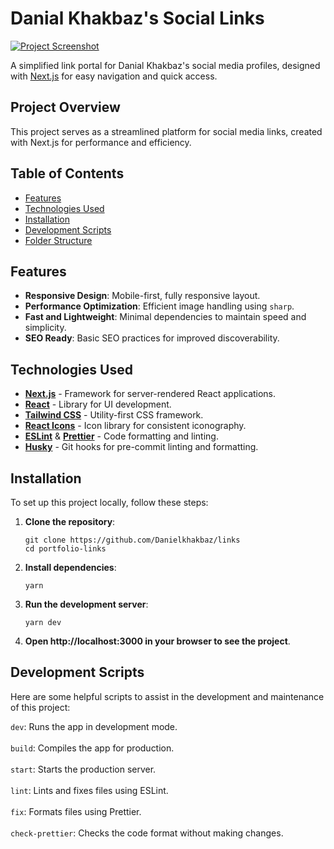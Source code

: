# Danial Khakbaz's Social Links

<a href="https://danial-links.com" target="_blank">![Project Screenshot](https://github.com/Danielkhakbaz/Danielo-Portfolio/blob/master/public/images/projects/links/screen-shot.png)</a>

A simplified link portal for Danial Khakbaz's social media profiles, designed with [Next.js](https://nextjs.org/) for easy navigation and quick access.

## Project Overview

This project serves as a streamlined platform for social media links, created with Next.js for performance and efficiency.

## Table of Contents

- [Features](#features)
- [Technologies Used](#technologies-used)
- [Installation](#installation)
- [Development Scripts](#development-scripts)
- [Folder Structure](#folder-structure)

## Features

- **Responsive Design**: Mobile-first, fully responsive layout.
- **Performance Optimization**: Efficient image handling using `sharp`.
- **Fast and Lightweight**: Minimal dependencies to maintain speed and simplicity.
- **SEO Ready**: Basic SEO practices for improved discoverability.

## Technologies Used

- **[Next.js](https://nextjs.org/)** - Framework for server-rendered React applications.
- **[React](https://reactjs.org/)** - Library for UI development.
- **[Tailwind CSS](https://tailwindcss.com/)** - Utility-first CSS framework.
- **[React Icons](https://react-icons.github.io/react-icons/)** - Icon library for consistent iconography.
- **[ESLint](https://eslint.org/)** & **[Prettier](https://prettier.io/)** - Code formatting and linting.
- **[Husky](https://typicode.github.io/husky/)** - Git hooks for pre-commit linting and formatting.

## Installation

To set up this project locally, follow these steps:

1. **Clone the repository**:
   ```tsx
   git clone https://github.com/Danielkhakbaz/links
   cd portfolio-links

2. **Install dependencies**:
   ```tsx
   yarn

3. **Run the development server**:
   ```tsx
   yarn dev

4. **Open http://localhost:3000 in your browser to see the project**.

## Development Scripts

Here are some helpful scripts to assist in the development and maintenance of this project:

```dev```: Runs the app in development mode. <br/><br/>
```build```: Compiles the app for production. <br/><br/>
```start```: Starts the production server. <br/><br/>
```lint```: Lints and fixes files using ESLint. <br/><br/>
```fix```: Formats files using Prettier. <br/><br/>
```check-prettier```: Checks the code format without making changes. <br/>
